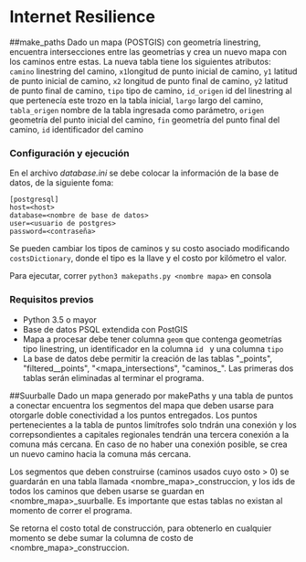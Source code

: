 # Internet Resilience
##make_paths
Dado un mapa (POSTGIS) con geometría linestring, encuentra intersecciones entre las geometrías y crea un nuevo mapa con los caminos entre estas.
La nueva tabla tiene los siguientes atributos:
`camino` linestring del camino,
`x1`longitud de punto inicial de camino,
`y1` latitud de punto inicial de camino,
`x2` longitud de punto final de camino,
`y2` latitud de punto final de camino,
`tipo` tipo de camino,
`id_origen` id del linestring al que pertenecía este trozo en la tabla inicial,
`largo` largo del camino,
`tabla_origen` nombre de la tabla ingresada como parámetro,
`origen` geometría del punto inicial del camino,
`fin` geometría del punto final del camino,
`id` identificador del camino


### Configuración y ejecución
En el archivo _database.ini_ se debe colocar la información de la base de datos, de la siguiente foma:
```
[postgresql]
host=<host>
database=<nombre de base de datos>
user=<usuario de postgres>
password=<contraseña>
```
Se pueden cambiar los tipos de caminos y su costo asociado modificando `costsDictionary`, donde el tipo es la llave y el costo por kilómetro el valor.

Para ejecutar, correr ``` python3 makepaths.py <nombre mapa> ``` en consola

### Requisitos previos
* Python 3.5 o mayor
* Base de datos PSQL extendida con PostGIS
* Mapa a procesar debe tener columna `geom` que contenga geometrías tipo linestring, un identificador en la columna `id ` y una columna `tipo`
* La base de datos debe permitir la creación de las tablas "<mapa>\_points", "filtered_<mapa>_points", "<mapa\_intersections", "caminos\_<mapa>". Las primeras dos tablas serán eliminadas al terminar el programa.

##Suurballe
Dado un mapa generado por makePaths y una tabla de puntos a conectar encuentra los segmentos del mapa que deben usarse para otorgarle doble conectividad a los puntos entregados. Los puntos pertenecientes a la tabla de puntos limítrofes solo tndrán una conexión y los correpsondientes a capitales regionales tendrán una tercera conexión a la comuna más cercana. 
En caso de no haber una conexión posible, se crea un nuevo camino hacia la comuna más cercana. 

Los segmentos que deben construirse (caminos usados cuyo osto > 0) se guardarán en una tabla llamada <nombre_mapa>\_construccion, y los ids de todos los caminos que deben usarse se guardan en <nombre_mapa>\_suurballe. Es importante que estas tablas no existan al momento de correr el programa. 

Se retorna el costo total de construcción, para obtenerlo en cualquier momento se debe sumar la columna de costo de <nombre_mapa>\_construccion.



